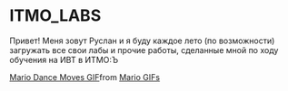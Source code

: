 # ITMO_LABS
Привет! Меня зовут Руслан и я буду каждое лето (по возможности) загружать все свои лабы и прочие работы, сделанные мной по ходу обучения на ИВТ в ИТМО:Ъ
<div class="tenor-gif-embed" data-postid="21254682" data-share-method="host" data-aspect-ratio="0.61875" data-width="100%"><a href="https://tenor.com/view/mario-dance-moves-party-gif-21254682">Mario Dance Moves GIF</a>from <a href="https://tenor.com/search/mario-gifs">Mario GIFs</a></div> <script type="text/javascript" async src="https://tenor.com/embed.js"></script>
